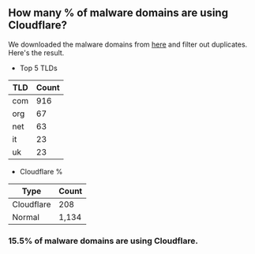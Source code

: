 ## How many % of malware domains are using Cloudflare?


We downloaded the malware domains from [here](https://urlhaus.abuse.ch) and filter out duplicates.
Here's the result.


[//]: # (start replacement)


- Top 5 TLDs

| TLD | Count |
| --- | --- |
| com | 916 |
| org | 67 |
| net | 63 |
| it | 23 |
| uk | 23 |


- Cloudflare %

| Type | Count |
| --- | --- |
| Cloudflare | 208 |
| Normal | 1,134 |


### 15.5% of malware domains are using Cloudflare.